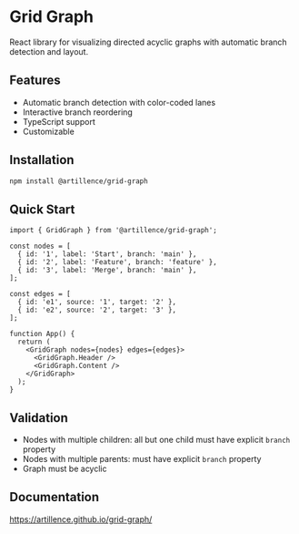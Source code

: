 # Grid Graph

React library for visualizing directed acyclic graphs with automatic branch detection and layout.

## Features

- Automatic branch detection with color-coded lanes
- Interactive branch reordering
- TypeScript support
- Customizable

## Installation

```bash
npm install @artillence/grid-graph
```

## Quick Start

```tsx
import { GridGraph } from '@artillence/grid-graph';

const nodes = [
  { id: '1', label: 'Start', branch: 'main' },
  { id: '2', label: 'Feature', branch: 'feature' },
  { id: '3', label: 'Merge', branch: 'main' },
];

const edges = [
  { id: 'e1', source: '1', target: '2' },
  { id: 'e2', source: '2', target: '3' },
];

function App() {
  return (
    <GridGraph nodes={nodes} edges={edges}>
      <GridGraph.Header />
      <GridGraph.Content />
    </GridGraph>
  );
}
```

## Validation

- Nodes with multiple children: all but one child must have explicit `branch` property
- Nodes with multiple parents: must have explicit `branch` property
- Graph must be acyclic

## Documentation

https://artillence.github.io/grid-graph/

